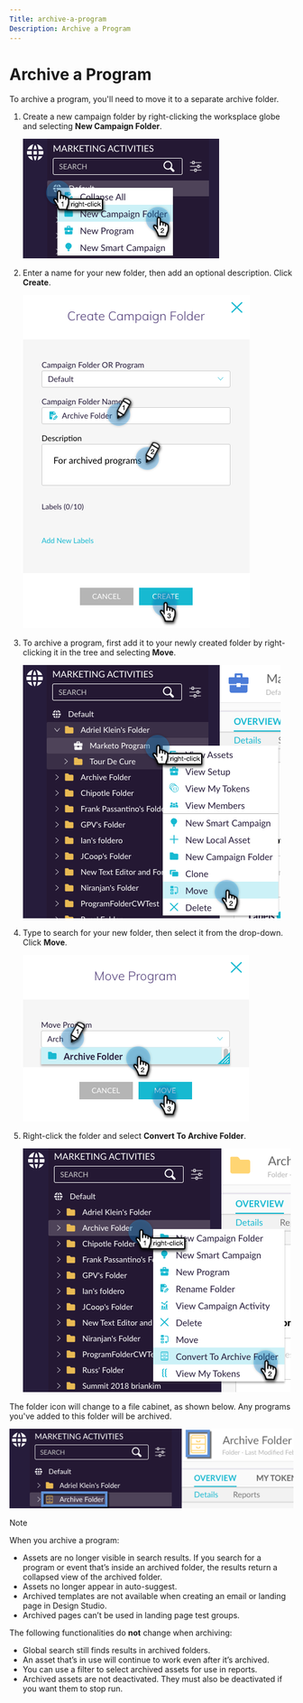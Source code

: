 ```yaml
---
Title: archive-a-program
Description: Archive a Program
---
```


# Archive a Program

To archive a program, you'll need to move it to a separate archive folder.

1. Create a new campaign folder by right-clicking the worksplace globe and selecting **New Campaign Folder**.

   ![Image One](/help/sky/assets/programs/archive-a-program/archive-a-program-1.png)

1. Enter a name for your new folder, then add an optional description. Click **Create**.

   ![Image Two](/help/sky/assets/programs/archive-a-program/archive-a-program-2.png)

1. To archive a program, first add it to your newly created folder by right-clicking it in the tree and selecting **Move**.

   ![Image Three](/help/sky/assets/programs/archive-a-program/archive-a-program-3.png)

1. Type to search for your new folder, then select it from the drop-down. Click **Move**.

   ![Image Four](/help/sky/assets/programs/archive-a-program/archive-a-program-4.png)

1. Right-click the folder and select **Convert To Archive Folder**.

   ![Image Five](/help/sky/assets/programs/archive-a-program/archive-a-program-5.png)

The folder icon will change to a file cabinet, as shown below. Any programs you've added to this folder will be archived.

   ![Image Six](/help/sky/assets/programs/archive-a-program/archive-a-program-6.png)

>[!NOTE]
>
>When you archive a program:
>
>* Assets are no longer visible in search results. If you
>search for a program or event that’s inside an archived folder,
>the results return a collapsed view of the archived folder.
>* Assets no longer appear in auto-suggest.
>* Archived templates are not available when creating an email
>or landing page in Design Studio.
>* Archived pages can’t be used in landing page test groups.
>
>The following functionalities do **not** change when archiving:
>
>* Global search still finds results in archived folders.
>* An asset that’s in use will continue to work even after it’s
>archived.
>* You can use a filter to select archived assets for use in
>reports.
>* Archived assets are not deactivated. They must also be
>deactivated if you want them to stop run.
